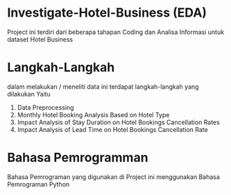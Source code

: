 # Investigate-Hotel-Business (EDA)

Project ini terdiri dari beberapa tahapan Coding dan Analisa Informasi untuk dataset Hotel Business

# Langkah-Langkah 
dalam melakukan / meneliti data ini terdapat langkah-langkah yang dilakukan Yaitu 
1. Data Preprocessing 
2. Monthly Hotel Booking Analysis Based on Hotel Type
3. Impact Analysis of Stay Duration on Hotel Bookings Cancellation Rates
4. Impact Analysis of Lead Time on Hotel Bookings Cancellation Rate


# Bahasa Pemrogramman 
Bahasa Pemrograman yang digunakan di Project ini menggunakan Bahasa Pemrograman Python
